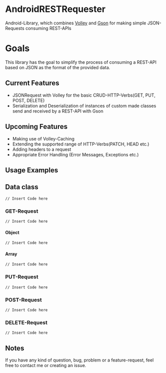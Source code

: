 # AndroidRESTRequester
Android-Library, which combines [Volley](https://github.com/google/volley) and [Gson](https://github.com/google/gson) for making simple JSON-Requests consuming REST-APIs

# Goals
This library has the goal to simplify the process of consuming  a REST-API based on JSON as the format of the provided data. 

## Current Features

- JSONRequest with Volley for the basic CRUD-HTTP-Verbs(GET, PUT, POST, DELETE) 
- Serialization and Deserialization of instances of custom made classes send and received by a REST-API with Gson

## Upcoming Features

- Making use of Volley-Caching
- Extending the supported range of HTTP-Verbs(PATCH, HEAD etc.)
- Adding headers to a request
- Appropriate Error Handling (Error Messages, Exceptions etc.)

## Usage Examples 

## Data class

`
// Insert Code here
`


### GET-Request

`
// Insert Code here
`

#### Object

`
// Insert Code here
`
 

#### Array

`
// Insert Code here
`


### PUT-Request

`
// Insert Code here
`

### POST-Request

`
// Insert Code here
`

### DELETE-Request

`
// Insert Code here
`

## Notes

If you have any kind of question, bug, problem or a feature-request, feel free to contact me or creating an issue. 
